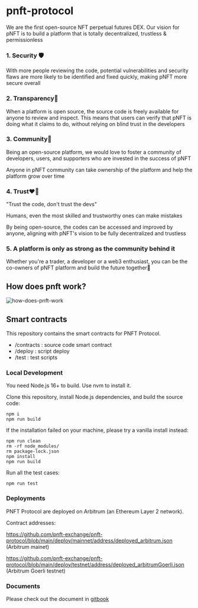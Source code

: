 # pnft-protocol

We are the first open-source NFT perpetual futures DEX. Our vision for pNFT is to build a platform that is totally decentralized, trustless & permissionless
### 1. Security 🛡️

With more people reviewing the code, potential vulnerabilities and security flaws are more likely to be identified and fixed quickly, making pNFT more secure overall

### 2. Transparency🦾

When a platform is open source, the source code is freely available for anyone to review and inspect. This means that users can verify that pNFT is doing what it claims to do, without relying on blind trust in the developers

### 3. Community🤝

Being an open-source platform, we would love to foster a community of developers, users, and supporters who are invested in the success of pNFT

Anyone in pNFT community can take ownership of the platform and help the platform grow over time

### 4. Trust❤️‍🔥

"Trust the code, don't trust the devs" 

Humans, even the most skilled and trustworthy ones can make mistakes

By being open-source, the codes can be accessed and improved by anyone, aligning with pNFT's vision to be fully decentralized and trustless

### 5. A platform is only as strong as the community behind it 

Whether you're a trader, a developer or a web3 enthusiast, you can be the co-owners of pNFT platform and build the future together🤝

## How does pnft work?
![how-does-pnft-work](https://1916212504-files.gitbook.io/~/files/v0/b/gitbook-x-prod.appspot.com/o/spaces%2FCHOhb5RdFI5IQeYuNUzj%2Fuploads%2F2ALM2UVr419TTuRyEp4u%2FpNFT-Gitbook-01.png?alt=media&token=a017338f-c5b5-44fa-9777-83697691b86d)

## Smart contracts
This repository contains the smart contracts for PNFT Protocol.
- /contracts : source code smart contract
- /deploy : script deploy 
- /test : test scripts

### Local Development
You need Node.js 16+ to build. Use nvm to install it.

Clone this repository, install Node.js dependencies, and build the source code:
```
npm i
npm run build
```

If the installation failed on your machine, please try a vanilla install instead:
```
npm run clean
rm -rf node_modules/
rm package-lock.json
npm install
npm run build
```

Run all the test cases:
```
npm run test
```
### Deployments
PNFT Protocol are deployed on Arbitrum  (an Ethereum Layer 2 network).

Contract addresses:

https://github.com/pnft-exchange/pnft-protocol/blob/main/deploy/mainnet/address/deployed_arbitrum.json (Arbitrum mainet)

https://github.com/pnft-exchange/pnft-protocol/blob/main/deploy/testnet/address/deployed_arbitrumGoerli.json (Arbitrum Goerli testnet)

### Documents
Please check out the document in  [gitbook](https://whitepaper.pnft.exchange/pnft/overview/pnft-in-a-nutshell)
